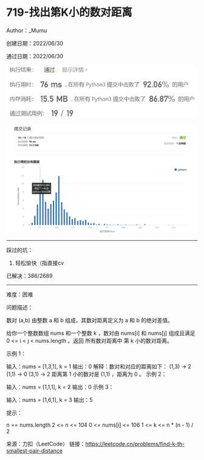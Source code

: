 # 719-找出第K小的数对距离

Author：_Mumu

创建日期：2022/06/30

通过日期：2022/06/30

![](./通过截图2.jpg)

![](./通过截图1.jpg)

*****

踩过的坑：

1. 轻松愉快（指直接cv

已解决：386/2689

*****

难度：困难

问题描述：

数对 (a,b) 由整数 a 和 b 组成，其数对距离定义为 a 和 b 的绝对差值。

给你一个整数数组 nums 和一个整数 k ，数对由 nums[i] 和 nums[j] 组成且满足 0 <= i < j < nums.length 。返回 所有数对距离中 第 k 小的数对距离。

 

示例 1：

输入：nums = [1,3,1], k = 1
输出：0
解释：数对和对应的距离如下：
(1,3) -> 2
(1,1) -> 0
(3,1) -> 2
距离第 1 小的数对是 (1,1) ，距离为 0 。
示例 2：

输入：nums = [1,1,1], k = 2
输出：0
示例 3：

输入：nums = [1,6,1], k = 3
输出：5


提示：

n == nums.length
2 <= n <= 104
0 <= nums[i] <= 106
1 <= k <= n * (n - 1) / 2

来源：力扣（LeetCode）
链接：https://leetcode.cn/problems/find-k-th-smallest-pair-distance